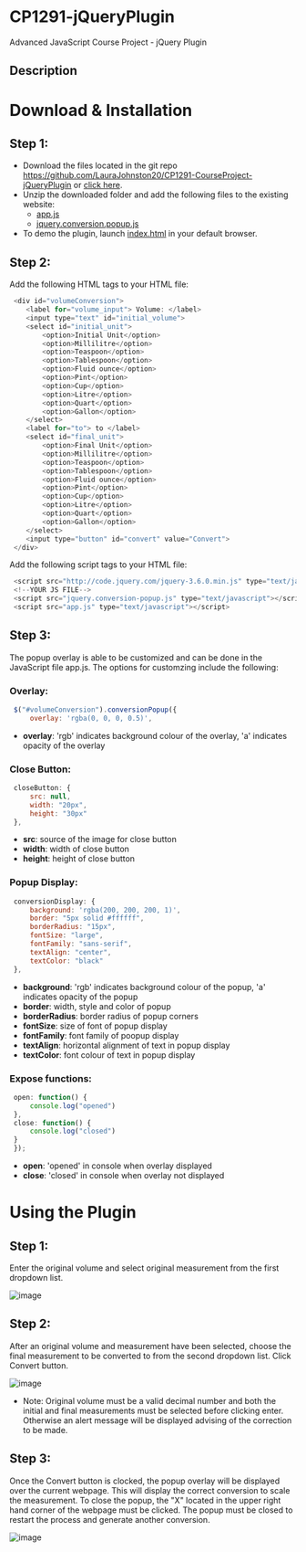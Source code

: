 # CP1291-jQueryPlugin
Advanced JavaScript Course Project - jQuery Plugin

## Description
# Download & Installation
## Step 1:
* Download the files located in the git repo https://github.com/LauraJohnston20/CP1291-CourseProject-jQueryPlugin or [click here](https://github.com/LauraJohnston20/CP1291-CourseProject-JQueryPlugin/archive/refs/heads/main.zip).
* Unzip the downloaded folder and add the following files to the existing website: 
  * [app.js](https://github.com/LauraJohnston20/CP1291-CourseProject-JQueryPlugin/blob/main/app.js)
  * [jquery.conversion.popup.js](https://github.com/LauraJohnston20/CP1291-CourseProject-JQueryPlugin/blob/main/jquery.conversion-popup.js)
* To demo the plugin, launch [index.html](https://github.com/LauraJohnston20/CP1291-CourseProject-JQueryPlugin/blob/main/index.html) in your default browser.
## Step 2:
Add the following HTML tags to your HTML file:
```javascript
 <div id="volumeConversion">
    <label for="volume_input"> Volume: </label>
    <input type="text" id="initial_volume">
    <select id="initial_unit">
        <option>Initial Unit</option>
        <option>Millilitre</option>
        <option>Teaspoon</option>
        <option>Tablespoon</option>
        <option>Fluid ounce</option>
        <option>Pint</option>
        <option>Cup</option>
        <option>Litre</option>
        <option>Quart</option>
        <option>Gallon</option>
    </select>
    <label for="to"> to </label>
    <select id="final_unit">
        <option>Final Unit</option>
        <option>Millilitre</option>
        <option>Teaspoon</option>
        <option>Tablespoon</option>
        <option>Fluid ounce</option>
        <option>Pint</option>
        <option>Cup</option>
        <option>Litre</option>
        <option>Quart</option>
        <option>Gallon</option>
    </select>
    <input type="button" id="convert" value="Convert">
 </div>
```
Add the following script tags to your HTML file:
```javascript
 <script src="http://code.jquery.com/jquery-3.6.0.min.js" type="text/javascript"></script> 
 <!--YOUR JS FILE-->
 <script src="jquery.conversion-popup.js" type="text/javascript"></script>
 <script src="app.js" type="text/javascript"></script>
```
## Step 3:
The popup overlay is able to be customized and can be done in the JavaScript file app.js. The options for customzing include the following:
### Overlay:
``` javascript
 $("#volumeConversion").conversionPopup({
     overlay: 'rgba(0, 0, 0, 0.5)',
 ```
* **overlay**: 'rgb' indicates background colour of the overlay, 'a' indicates opacity of the overlay
### Close Button:
``` javascript
 closeButton: {
     src: null,
     width: "20px",
     height: "30px"
 },
  ```
* **src**: source of the image for close button
* **width**: width of close button
* **height**: height of close button
### Popup Display:
``` javascript
 conversionDisplay: {
     background: 'rgba(200, 200, 200, 1)',
     border: "5px solid #ffffff",
     borderRadius: "15px",
     fontSize: "large",
     fontFamily: "sans-serif",
     textAlign: "center", 
     textColor: "black"
 },
 ```
* **background**: 'rgb' indicates background colour of the popup, 'a' indicates opacity of the popup
* **border**: width, style and color of popup
* **borderRadius**: border radius of popup corners
* **fontSize**: size of font of popup display
* **fontFamily**: font family of poopup display
* **textAlign**: horizontal alignment of text in popup display
* **textColor**: font colour of text in popup display
### Expose functions:
``` javascript
 open: function() {
     console.log("opened")
 },
 close: function() {
     console.log("closed")
 }
 });
  ```
* **open**: 'opened' in console when overlay displayed
* **close**: 'closed' in console when overlay not displayed

# Using the Plugin
## Step 1:
Enter the original volume and select original measurement from the first dropdown list.

![image](https://user-images.githubusercontent.com/95102375/162336423-dd15a9e6-5275-412f-b249-1fbfdef52f1c.png)

## Step 2:
After an original volume and measurement have been selected, choose the final measurement to be converted to from the second dropdown list. Click Convert button.

![image](https://user-images.githubusercontent.com/95102375/162336453-be6f378a-0e32-4a5c-a0d3-fe612d7dedb2.png)

* Note: Original volume must be a valid decimal number and both the initial and final measurements must be selected before 
clicking enter. Otherwise an alert message will be displayed advising of the correction to be made.
## Step 3: 
Once the Convert button is clocked, the popup overlay will be displayed over the current webpage. This will display the correct conversion to scale the measurement. To close the popup, the "X" located in the upper right hand corner of the webpage must be clicked. The popup must be closed to restart the process and generate another conversion.

![image](https://user-images.githubusercontent.com/95102375/162336595-454490a9-3d52-4617-b8fa-1ec7255c059d.png)

